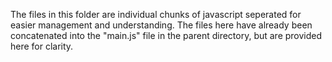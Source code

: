 The files in this folder are individual chunks of javascript seperated for easier management and understanding. The files here have
already been concatenated into the "main.js" file in the parent directory, but are provided here for clarity.
